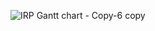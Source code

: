 ![IRP Gantt chart - Copy-6 copy](https://github.com/melvin1v/Interim_Gantt_Chart/assets/79267473/25182c0c-3c76-402f-86a5-39e3fdbce240)
